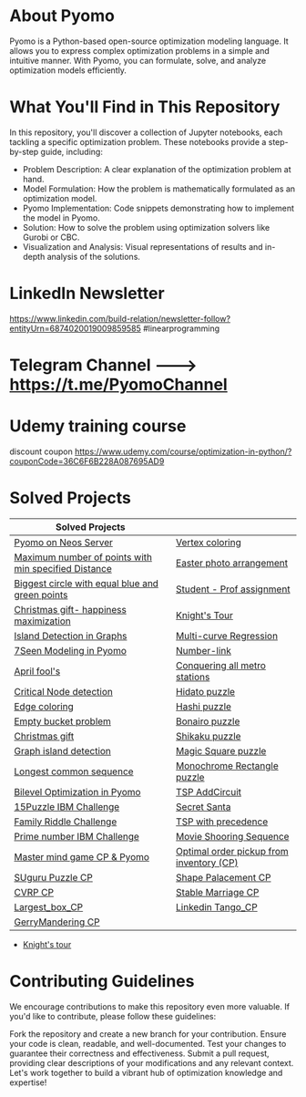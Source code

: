 
# About Pyomo
Pyomo is a Python-based open-source optimization modeling language. It allows you to express complex optimization problems in a simple and intuitive manner. With Pyomo, you can formulate, solve, and analyze optimization models efficiently.

# What You'll Find in This Repository
In this repository, you'll discover a collection of Jupyter notebooks, each tackling a specific optimization problem. These notebooks provide a step-by-step guide, including:

- Problem Description: A clear explanation of the optimization problem at hand.
- Model Formulation: How the problem is mathematically formulated as an optimization model.
- Pyomo Implementation: Code snippets demonstrating how to implement the model in Pyomo.
- Solution: How to solve the problem using optimization solvers like Gurobi or CBC.
- Visualization and Analysis: Visual representations of results and in-depth analysis of the solutions.


# LinkedIn Newsletter 

https://www.linkedin.com/build-relation/newsletter-follow?entityUrn=6874020019009859585 
#linearprogramming

# Telegram Channel ---> https://t.me/PyomoChannel


# Udemy training course
discount coupon https://www.udemy.com/course/optimization-in-python/?couponCode=36C6F6B228A087695AD9

# Solved Projects  

| Solved Projects  |  |
|-----------------------------|------------------------------------|
| [Pyomo on Neos Server](https://github.com/OptimizationExpert/Pyomo/blob/main/NEOS%20Pyomo.ipynb) | [Vertex coloring](https://github.com/OptimizationExpert/Pyomo/blob/main/vertexcoloring.ipynb) |
| [Maximum number of points with min specified Distance](https://lnkd.in/emBBMQTf) | [Easter photo arrangement](https://github.com/OptimizationExpert/Pyomo/blob/main/Easter%20Photo.ipynb) |
| [Biggest circle with equal blue and green points](https://github.com/OptimizationExpert/Pyomo/blob/main/blue-green-points-biggest_circle.ipynb) | [Student - Prof assignment](https://github.com/OptimizationExpert/Pyomo/blob/main/StudenttoProf.ipynb) |
| [Christmas gift- happiness maximization](https://github.com/OptimizationExpert/Pyomo/blob/main/Gift-Christmas.ipynb) | [Knight's Tour](https://github.com/OptimizationExpert/Pyomo/blob/main/Knight%20tour%20MILP.ipynb) |
| [Island Detection in Graphs](https://www.linkedin.com/pulse/island-decetion-graphs-via-pyomo-alireza-soroudi/?trackingId=1sI6%2B2gSQQ%2BnPpYhGyTpcQ%3D%3D) | [Multi-curve Regression](https://github.com/OptimizationExpert/Pyomo/blob/a8c849b7e40017e54bebdaecc6f47d5c8d7a7017/regression-multiline-V4.ipynb) |
| [7Seen Modeling in Pyomo](https://github.com/OptimizationExpert/Pyomo/blob/main/7seenPyomo.ipynb) | [Number-link](https://github.com/OptimizationExpert/Pyomo/blob/main/Numberlink-V3-Git.ipynb) |
| [April fool's](https://github.com/OptimizationExpert/Pyomo/blob/main/April%20Fools%20day%20max%20independent%20set.ipynb) | [Conquering all metro stations](https://github.com/OptimizationExpert/Pyomo/blob/main/Metro%20map%20-V3-github.ipynb) |
| [Critical Node detection](https://github.com/OptimizationExpert/Pyomo/blob/main/CND-github.ipynb) | [Hidato puzzle](https://github.com/OptimizationExpert/Pyomo/blob/main/Hidato-git.ipynb) |
| [Edge coloring](https://github.com/OptimizationExpert/Pyomo/blob/main/Edgecoloring.ipynb) | [Hashi puzzle](https://github.com/OptimizationExpert/Pyomo/blob/main/HAshi%20puzzle-git.ipynb) |
| [Empty bucket problem](https://github.com/OptimizationExpert/Pyomo/blob/main/Empty-Bucket-Github.ipynb) | [Bonairo puzzle](https://github.com/OptimizationExpert/Pyomo/blob/main/Bonairo%20puzzle%20.ipynb) |
| [Christmas gift](https://github.com/OptimizationExpert/Pyomo/blob/main/Gift-Christmas.ipynb) | [Shikaku puzzle](https://github.com/OptimizationExpert/Pyomo/blob/main/Shikaku-puzzle-github.ipynb) |
| [Graph island detection](https://github.com/OptimizationExpert/Pyomo/blob/main/Graph-Island.ipynb) | [Magic Square puzzle](https://github.com/OptimizationExpert/Pyomo/blob/main/MagicSquare.ipynb) |
| [Longest common sequence](https://github.com/OptimizationExpert/Pyomo/blob/main/LCS-git.ipynb) | [Monochrome Rectangle puzzle](https://github.com/OptimizationExpert/Pyomo/blob/main/vertex_rectangle.ipynb) | 
| [Bilevel Optimization in Pyomo](https://github.com/OptimizationExpert/Pyomo/blob/main/bilevel-github-single-bilevel-multi-EX2.ipynb) | [TSP AddCircuit](https://github.com/OptimizationExpert/Pyomo/blob/main/AddCircuit_Advanced_CP.ipynb) |
| [15Puzzle IBM Challenge](https://github.com/OptimizationExpert/Pyomo/blob/main/15_Puzzle_IBM_Git.ipynb) | [Secret Santa](https://github.com/OptimizationExpert/Pyomo/blob/main/Secret_Santa_Circuit_Advanced_CP.ipynb) |
| [Family Riddle Challenge](https://github.com/OptimizationExpert/Pyomo/blob/main/Project_Family_Advanced_CP.ipynb) |  [TSP with precedence](https://github.com/OptimizationExpert/Pyomo/blob/main/precedence_AddCircuit_Advanced_CP.ipynb) |
| [Prime number IBM Challenge](https://github.com/OptimizationExpert/Pyomo/blob/main/Prime_IBM_sequence_March2024.ipynb) | [Movie Shooring Sequence](https://github.com/OptimizationExpert/Pyomo/blob/main/Movie_shooting.ipynb) |
| [Master mind game CP & Pyomo](https://github.com/OptimizationExpert/Pyomo/blob/main/game_Master_Mind_CP_Pyomo.ipynb) | [Optimal order pickup from inventory (CP) ](https://github.com/OptimizationExpert/Pyomo/blob/main/storage_routing.ipynb) |
| [SUguru Puzzle CP ](https://github.com/OptimizationExpert/Pyomo/blob/main/Suguru_CP.ipynb) | [Shape Palacement CP ](https://github.com/OptimizationExpert/Pyomo/blob/main/shape_placement.ipynb) | 
| [CVRP CP ](https://github.com/OptimizationExpert/Pyomo/blob/main/CP_VRP.ipynb) | [Stable Marriage CP](https://github.com/OptimizationExpert/Pyomo/blob/main/stable_marriage_CP.ipynb) | 
| [Largest_box_CP ](https://github.com/OptimizationExpert/Pyomo/blob/main/Largest_box_CP.ipynb) |  [Linkedin Tango_CP ](https://github.com/OptimizationExpert/Pyomo/blob/main/TANGO_of_Linkedin_CP_Puzzle.ipynb)  | 
| [GerryMandering CP](https://github.com/OptimizationExpert/Pyomo/blob/main/Final_Gerrymandering_CP.ipynb) | []() | 

* [Knight's tour](https://github.com/OptimizationExpert/Pyomo/blob/main/StudenttoProf.ipynb)






# Contributing Guidelines



We encourage contributions to make this repository even more valuable. If you'd like to contribute, please follow these guidelines:

Fork the repository and create a new branch for your contribution.
Ensure your code is clean, readable, and well-documented.
Test your changes to guarantee their correctness and effectiveness.
Submit a pull request, providing clear descriptions of your modifications and any relevant context.
Let's work together to build a vibrant hub of optimization knowledge and expertise!
